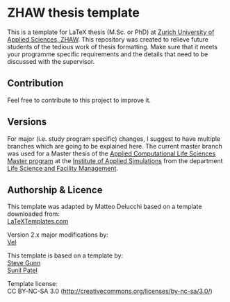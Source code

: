 # ZHAW thesis template
This is a template for LaTeX thesis (M.Sc. or PhD) at [Zurich University of Applied Sciences, ZHAW](https://www.zhaw.ch/).
This repository was created to relieve future students of the tedious work of thesis formatting. 
Make sure that it meets your programme specific requirements and the details that need to be discussed with the supervisor. 

## Contribution 
Feel free to contribute to this project to improve it. 

## Versions
For major (i.e. study program specific) changes, I suggest to have multiple branches which are going to be explained here. 
The current master branch was used for a Master thesis of the [Applied Computational Life Sciences Master program](https://www.zhaw.ch/en/lsfm/institutes-centres/ias/study-teaching/master/) at the [Institute of Applied Simulations](https://www.zhaw.ch/en/lsfm/institutes-centres/ias-institute-of-applied-simulation/) from the department [Life Science and Facility Management](https://www.zhaw.ch/en/lsfm/).

## Authorship \& Licence
This template was adapted by Matteo Delucchi based on a template downloaded from:  
[LaTeXTemplates.com](http://www.latextemplates.com/template/masters-doctoral-thesis)

Version 2.x major modifications by:  
[Vel](vel@latextemplates.com)

This template is based on a template by:  
[Steve Gunn](http://users.ecs.soton.ac.uk/srg/softwaretools/document/templates/)  
[Sunil Patel](http://www.sunilpatel.co.uk/thesis-template/)

Template license:  
CC BY-NC-SA 3.0 (http://creativecommons.org/licenses/by-nc-sa/3.0/)

